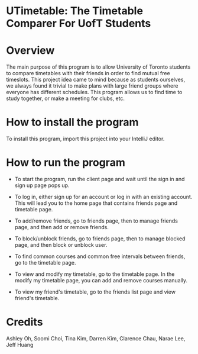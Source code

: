 # UTimetable: The Timetable Comparer For UofT Students 

# Overview
The main purpose of this program is to allow University of Toronto students to compare timetables with their friends in 
order to find mutual free timeslots. This project idea came to mind because as students ourselves, we always found it 
trivial to make plans with large friend groups where everyone has different schedules. This program allows us to find
time to study together, or make a meeting for clubs, etc.

# How to install the program
To install this program, import this project into your IntelliJ editor.

# How to run the program
- To start the program, run the client page and wait until the sign in and sign up page pops up. 

- To log in, either sign up for an account or log in with an existing account. This will lead you to the home page that contains friends page and timetable page.

- To add/remove friends, go to friends page, then to manage friends page, and then add or remove friends.

- To block/unblock friends, go to friends page, then to manage blocked page, and then block or unblock user.

- To find common courses and common free intervals between friends, go to the timetable page.

- To view and modify my timetable, go to the timetable page. In the modify my timetable page, you can add and remove courses manually.

- To view my friend's timetable, go to the friends list page and view friend's timetable. 

# Credits

Ashley Oh, Soomi Choi, Tina Kim, Darren Kim, Clarence Chau, Narae Lee, Jeff Huang 





